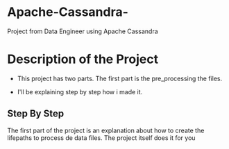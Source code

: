 # Apache-Cassandra-
Project from Data Engineer using Apache Cassandra

# Description of the Project

- This project has two parts. The first part is the pre_processing the files. 

- I'll be explaining step by step how i made it.

## Step By Step

The first part of the project is an explanation about how to create the lifepaths to process de data files. The project itself does it for you
